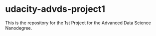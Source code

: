 # udacity-advds-project1
This is the repository for the 1st Project for the Advanced Data Science Nanodegree.
